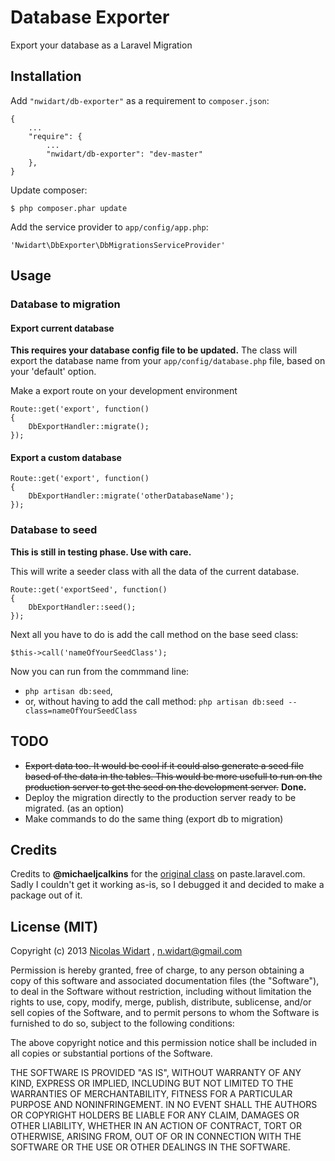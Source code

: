 # Database Exporter

Export your database as a Laravel Migration

## Installation

Add `"nwidart/db-exporter"` as a requirement to `composer.json`:

```
{
    ...
    "require": {
        ...
		"nwidart/db-exporter": "dev-master"
    },
}

```

Update composer:

```
$ php composer.phar update
```

Add the service provider to `app/config/app.php`:

```
'Nwidart\DbExporter\DbMigrationsServiceProvider'
```



## Usage

### Database to migration

#### Export current database
**This requires your database config file to be updated.** The class will export the database name from your `app/config/database.php` file, based on your 'default' option.


Make a export route on your development environment

```
Route::get('export', function()
{
    DbExportHandler::migrate();
});
```

#### Export a custom database

```
Route::get('export', function()
{
    DbExportHandler::migrate('otherDatabaseName');
});
```

### Database to seed

**This is still in testing phase. Use with care.**

This will write a seeder class with all the data of the current database.

```
Route::get('exportSeed', function()
{
    DbExportHandler::seed();
});
```
Next all you have to do is add the call method on the base seed class:
```
$this->call('nameOfYourSeedClass');
```

Now you can run from the commmand line:

* `php artisan db:seed`,
* or, without having to add the call method: `php artisan db:seed --class=nameOfYourSeedClass`



## TODO
* ~~Export data too. It would be cool if it could also generate a seed file based of the data in the tables. This would be more usefull to run on the production server to get the seed on the development server.~~ **Done.**
* Deploy the migration directly to the production server ready to be migrated. (as an option)
* Make commands to do the same thing (export db to migration)




## Credits
Credits to **@michaeljcalkins** for the [original class](http://paste.laravel.com/1jdw#4) on paste.laravel.com. Sadly I couldn't get it working as-is, so I debugged it and decided to make a package out of it.

## License (MIT)

Copyright (c) 2013 [Nicolas Widart](http://www.nicolaswidart.com) , n.widart@gmail.com

Permission is hereby granted, free of charge, to any person obtaining a copy of this software and associated documentation files (the "Software"), to deal in the Software without restriction, including without limitation the rights to use, copy, modify, merge, publish, distribute, sublicense, and/or sell copies of the Software, and to permit persons to whom the Software is furnished to do so, subject to the following conditions:

The above copyright notice and this permission notice shall be included in all copies or substantial portions of the Software.

THE SOFTWARE IS PROVIDED "AS IS", WITHOUT WARRANTY OF ANY KIND, EXPRESS OR IMPLIED, INCLUDING BUT NOT LIMITED TO THE WARRANTIES OF MERCHANTABILITY, FITNESS FOR A PARTICULAR PURPOSE AND NONINFRINGEMENT. IN NO EVENT SHALL THE AUTHORS OR COPYRIGHT HOLDERS BE LIABLE FOR ANY CLAIM, DAMAGES OR OTHER LIABILITY, WHETHER IN AN ACTION OF CONTRACT, TORT OR OTHERWISE, ARISING FROM, OUT OF OR IN CONNECTION WITH THE SOFTWARE OR THE USE OR OTHER DEALINGS IN THE SOFTWARE.